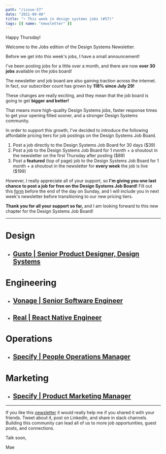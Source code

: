 ```yaml
---
path: "/issue-57"
date: "2021-09-08"
title: "⚡ This week in design systems jobs (#57)"
tags: [{ name: "newsletter" }]
---
```


Happy Thursday!

Welcome to the _Jobs_ edition of the Design Systems Newsletter.

Before we get into this week's jobs, I have a small announcement!

I've been posting jobs for a little over a month, and there are now **over 30 jobs** available on the jobs board!

The newsletter and job board are also gaining traction across the internet. In fact, our subscriber count has grown by **118% since July 29!**

These changes are really exciting, and they mean that the job board is going to get **bigger and better!**

That means more high-quality Design Systems jobs, faster response times to get your opening filled sooner, and a stronger Design Systems community.

In order to support this growth, I've decided to introduce the following affordable pricing tiers for job postings on the Design Systems Job Board.

1. Post a job directly to the Design Systems Job Board for 30 days ($39)
2. Post a job to the Design Systems Job Board for 1 month + a shoutout in the newsletter on the first Thursday after posting ($89)
3. Post a **featured** (top of page) job to the Design Systems Job Board for 1 month + a shoutout in the newsletter for **every week** the job is live ($199)

However, I really appreciate all of your support, so **I'm giving you one last chance to post a job for free on the Design Systems Job Board!** Fill out this [form](https://forms.gle/tCRpGy7PMfQGqu5B9) before the end of the day on Sunday, and I will include you in next week's newsletter before transitioning to our new pricing tiers.

**Thank you for all your support so far,** and I am looking forward to this new chapter for the Design Systems Job Board!

---

# Design

- ## [Gusto | Senior Product Designer, Design Systems](https://grnh.se/98eec46b1us)

# Engineering

- ## [Vonage | Senior Software Engineer](https://www.vonage.com/careers/job-details/5350678002/)

- ## [Real | React Native Engineer](https://www.linkedin.com/jobs/view/2705317691/?refId=VuoYQ0Vu5PjmkyMG0b2tZw%3D%3D&trackingId=kilUcqbEFDDCafMD6I30sg%3D%3D)

# Operations

- ## [Specify | People Operations Manager](https://apply.workable.com/specify/j/8AF5280540/)

# Marketing

- ## [Specify | Product Marketing Manager](https://apply.workable.com/specify/j/D81B9BCEFF/)

---

If you like this [newsletter](https://maecapozzi.com/newsletter/) it would really help me if you shared it with your friends. Tweet about it, post on LinkedIn, and share in slack channels. Building this community can lead all of us to more job opportunities, guest posts, and connections.

Talk soon,

Mae
​
